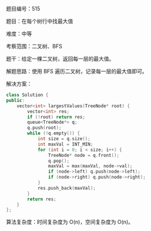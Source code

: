 题目编号：515

题目：在每个树行中找最大值

难度：中等

考察范围：二叉树、BFS

题干：给定一棵二叉树，返回每一层的最大值。

解题思路：使用 BFS 遍历二叉树，记录每一层的最大值即可。

解决方案：

```cpp
class Solution {
public:
    vector<int> largestValues(TreeNode* root) {
        vector<int> res;
        if (!root) return res;
        queue<TreeNode*> q;
        q.push(root);
        while (!q.empty()) {
            int size = q.size();
            int maxVal = INT_MIN;
            for (int i = 0; i < size; i++) {
                TreeNode* node = q.front();
                q.pop();
                maxVal = max(maxVal, node->val);
                if (node->left) q.push(node->left);
                if (node->right) q.push(node->right);
            }
            res.push_back(maxVal);
        }
        return res;
    }
};
```

算法复杂度：时间复杂度为 O(n)，空间复杂度为 O(n)。